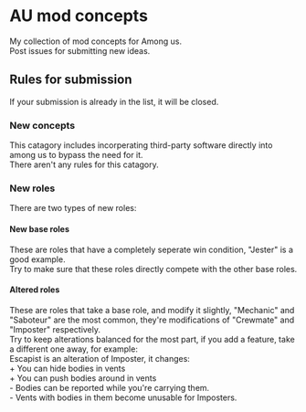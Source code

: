 # AU mod concepts
My collection of mod concepts for Among us.<br/>
Post issues for submitting new ideas.
## Rules for submission
If your submission is already in the list, it will be closed.
### New concepts
This catagory includes incorperating third-party software directly into among us to bypass the need for it.<br/>
There aren't any rules for this catagory.
### New roles
There are two types of new roles:
#### New base roles
These are roles that have a completely seperate win condition, "Jester" is a good example.<br/>
Try to make sure that these roles directly compete with the other base roles.
#### Altered roles
These are roles that take a base role, and modify it slightly, "Mechanic" and "Saboteur" are the most common, they're modifications of "Crewmate" and "Imposter" respectively.<br/>
Try to keep alterations balanced for the most part, if you add a feature, take a different one away, for example:<br/>
Escapist is an alteration of Imposter, it changes:<br/>
\+ You can hide bodies in vents<br/>
\+ You can push bodies around in vents<br/>
\- Bodies can be reported while you're carrying them.<br/>
\- Vents with bodies in them become unusable for Imposters.
